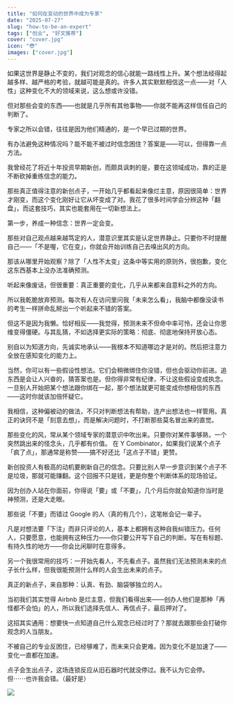```yaml
---
title: "如何在变动的世界中成为专家"
date: "2025-07-27"
slug: "how-to-be-an-expert"
tags: ["创业", "好文推荐"]
cover: "cover.jpg"
icon: "😎"
images: ["cover.jpg"]
---
```

如果这世界是静止不变的，我们对观念的信心就能一路线性上升。某个想法经得起越多样、越严格的考验，就越可能是真的。许多人其实默默相信这一点——对「人性」这种变化不大的领域来说，这么想或许没错。



但对那些会变的东西——也就是几乎所有其他事物——你就不能再这样信任自己的判断了。



专家之所以会错，往往是因为他们精通的，是一个早已过期的世界。



有办法避免这种情况吗？能不能不被过时信念困住？答案是——可以，但得靠一点方法。



我曾经花了将近十年投资早期新创，而颇具讽刺的是，要在这领域成功，靠的正是不断砍掉重练信念的能力。



那些真正值得注意的新创点子，一开始几乎都看起来像烂主意，原因很简单：世界才刚变，而这个变化刚好让它从坏变成了对。我花了很多时间学会分辨这种「翻盘」，而这套技巧，其实也能套用在一切新想法上。



第一步，养成一种信念：世界一定会变。



那些对自己观点越来越笃定的人，潜意识里其实是认定世界静止。只要你不时提醒自己——「不是喔，它在变」，你就会开始训练自己去嗅出风的方向。



那该从哪里开始观察？除了「人性不太变」这条中等实用的原则外，很抱歉，变化这东西基本上没办法准确预测。



听起来像废话，但很重要：真正重要的变化，几乎从来都来自意料之外的方向。



所以我乾脆放弃预测。每次有人在访问里问我「未来怎么看」，我脑中都像没读书的考生一样拼命乱掰出一个听起来不错的答案。



但这不是因为我懒。恰好相反——我觉得，预测未来不但命中率可怜，还会让你思维变得僵硬。与其乱猜，不如选择更实际的策略：彻底、彻底地保持开放心态。



别自以为知道方向，先诚实地承认——我根本不知道哪边才是对的。然后把注意力全放在感知变化的能力上。



当然，你可以有一些假设性想法。它们会稍微绑住你没错，但也会驱动你前进。追东西是会让人兴奋的，猜答案也是。但你得非常有纪律，不让这些假设变成执念。
一旦别人开始把某个想法跟你绑在一起，那个想法就更可能变成你想相信的东西——这时你就该加倍怀疑它。



我相信，这种偏被动的做法，不只对判断想法有帮助，连产出想法也一样管用。真正的诀窍不是「刻意去想」，而是解决问题时，不打断那些莫名冒出来的直觉。



那些变化的风，常从某个领域专家的潜意识中吹出来。只要你对某件事够熟，一个突然跳出来的怪念头，几乎都有价值。
在 Y Combinator，如果我们说某个点子「疯了点」，那通常是称赞——搞不好还比「这点子不错」更赞。



新创投资人有极高的动机要刷新自己的信念。只要比别人早一步意识到某个点子不是垃圾，那就可能赚翻。这个回报不只是钱，更是你整个判断体系的现场验证。



因为创办人站在你面前，你得说「要」或「不要」，几个月后你就会知道你当时是神预测，还是大走眼。



那些说「不要」而错过 Google 的人（真的有几个），这笔帐会记一辈子。



凡是对想法要「下注」而非只评论的人，基本上都拥有这种自我纠错压力。任何人，只要愿意，也能拥有这种压力——你只要公开写下自己的判断。写在有标题、有持久性的地方——你会比闲聊时在意得多。



另一个我很常用的技巧：一开始先看人，不先看点子。虽然我们无法预测未来的点子长什么样，但我很能预测什么样的人会生出未来的点子。



真正的新点子，来自那种：认真、有劲、脑袋够独立的人。



当初我们其实觉得 Airbnb 是烂主意，但我们看得出来——创办人他们是那种「再怪都不会怕」的人，所以我们选择先信人、再信点子，最后押对了。



这招其实通用：想要快一点知道自己什么观念已经过时了？那就去跟那些会打破你观念的人当朋友。



不被自己的专业反困住，已经够难了，而未来只会更难。因为变化不是加速了——变化一直都在加速。



点子会生出点子，这场连锁反应从旧石器时代就没停过。我不认为它会停。
但⋯⋯也许我会错。（最好是）




![](https://prod-files-secure.s3.us-west-2.amazonaws.com/112d0858-5090-4d34-a606-b75eb8d65fd2/46476355-9cf3-4e99-9b7a-3531bc426380/1000202064.png?X-Amz-Algorithm=AWS4-HMAC-SHA256&X-Amz-Content-Sha256=UNSIGNED-PAYLOAD&X-Amz-Credential=ASIAZI2LB4664XT3Q7LU%2F20250926%2Fus-west-2%2Fs3%2Faws4_request&X-Amz-Date=20250926T043547Z&X-Amz-Expires=3600&X-Amz-Security-Token=IQoJb3JpZ2luX2VjEPz%2F%2F%2F%2F%2F%2F%2F%2F%2F%2FwEaCXVzLXdlc3QtMiJGMEQCIEN3OevJbKM08cAXT%2FT3l1yf2MNyvQiHwTLR89%2BUAj5DAiABzp6mj8n5nCsg2BZO24FDy8Sd3DxEmLdKry4RknU6ESqIBAiF%2F%2F%2F%2F%2F%2F%2F%2F%2F%2F8BEAAaDDYzNzQyMzE4MzgwNSIMuJSHlkOnKGhK7KV5KtwD53TUlAxGEHPo1Fgn6Jl7FnexbkfNugR7GCuLPSxc4Vb5rGgIWU%2Fu%2BbJIrUrZNQmiK6A15%2BLn%2FaqU9EaLhv9P99SXd0ymrPWskQd5QexjWGQTW80jGdACVVtvaibuAXaoaTuQqYpe%2FxLNrtHCCMC5p%2Bk5%2B0AEqzyBg%2F409cXJNl8cqqa7PNbeGIjD4yz7tkZZjXmaNWkEzDnw9PsQufLpZUznOKgRe2oAb4FPUNZsb%2FTmC4txvmwKXalHqCjDz%2FlVcttpDWCiv3qQvuvXqvzpmw3GDn9O3L5mBqJf6bbqu%2FE9ReEcHZ3S8Ekgu%2BFQEMyPyK9xPRCAcPxAFYz7HZVngaoEFRz6n7tBRk8suuWRSLEfPMXEHHB4EOYyiJBrVa%2FKfanPcIKpmsGDJFrtwLiGqV294OTE41ozXu1n6K43nJ6ac7i%2BmdD91uUUq3nR10LpXGrHsz7CrUNgqLaF36TjcOcpieEt54P5%2FWC5i5LYoK6nABmbaGx6Zx6GjJmgwRkwGHoDzYJXUvafY9%2BdjtIXuO2OKobQCGmIZe5gJ5%2FKxPOJmw4k2499YGjoSQve89D6pwePw6ZHQ1AOqteh2K82djpxkpn1vXo6vQ4XFnD8VU5SU8ZHo1lhxSgnsP8w%2FZ3YxgY6pgEcWrvBIoka49klTwVBL3HoPmiWWH%2BCUUieCmL56tKN4sQFjzDHDMJZ9jDBjB0fo9Ep4UU97kJ5D9JI8lecBUrPUbGYGbkGbIXCN62YEEMEmemv3cRFXRkIIoYtOPKNxBVBrkDHi0jjRCztcDCPClJwhGMAk9mcDM71tzqcCGkqGVGmhAAPDFhgy61nJ2v0l4sXXkr509sKl9kq4oZIiVoZwuaxQgVC&X-Amz-Signature=dafcceeb5f88db321583e7199583c6f9f026fbb14d58edc18567a1f7cb5cc449&X-Amz-SignedHeaders=host&x-amz-checksum-mode=ENABLED&x-id=GetObject)

